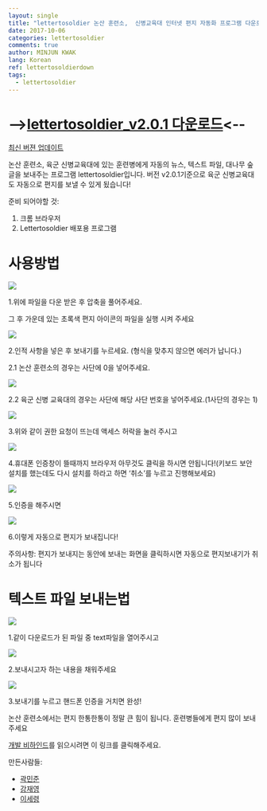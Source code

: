 ```yaml
---
layout: single
title: "lettertosoldier 논산 훈련소,  신병교육대 인터넷 편지 자동화 프로그램 다운로드"
date: 2017-10-06
categories: lettertosoldier
comments: true
author: MINJUN KWAK
lang: Korean
ref: lettertosoldierdown
tags:
  - lettertosoldier
---
```


# --><a href="/assets/lettertosoldier_v2.0.1.zip">lettertosoldier_v2.0.1 다운로드</a><--

[최신 버젼 업데이트]({{"https://github.com/Hanuu/lettertosoldier/releases"}})

논산 훈련소, 육군 신병교육대에 있는 훈련병에게 자동의 뉴스, 텍스트 파일, 대나무 숲 글을 보내주는 프로그램 lettertosoldier입니다. 
버전 v2.0.1기준으로 육군 신병교육대도 자동으로 편지를 보낼 수 있게 됬습니다!


준비 되어야할 것:

1.	크롬 브라우저
2.	Lettertosoldier 배포용 프로그램

# 사용방법


<img src="/assets/lettertosoldier/lettertosoldier1.png">

1.위에 파일을 다운 받은 후 압축을 풀어주세요.

그 후 가운데 있는 초록색 편지 아이콘의 파일을 실행 시켜 주세요

<img src="/assets/lettertosoldier/lettertosoldier2-1.png">
 
2.인적 사항을 넣은 후 보내기를 누르세요. (형식을 맞추지 않으면 에러가 납니다.)

2.1 논산 훈련소의 경우는 사단에 0을 넣어주세요.

<img src="/assets/lettertosoldier/lettertosoldier2.png">

2.2 육군 신병 교육대의 경우는 사단에 해당 사단 번호을 넣어주세요.(1사단의 경우는 1)
 
<img src="/assets/lettertosoldier/lettertosoldier3.png">

3.위와 같이 권한 요청이 뜨는데 액세스 허락을 눌러 주시고

<img src="/assets/lettertosoldier/lettertosoldier4.png">

4.휴대폰 인증창이 뜰때까지 브라우저 아무것도 클릭을 하시면 안됩니다!(키보드 보안 설치를 했는데도 다시 설치를 하라고 하면 ‘취소’를 누르고 진행해보세요)

<img src="/assets/lettertosoldier/lettertosoldier5.png">

5.인증을 해주시면

<img src="/assets/lettertosoldier/lettertosoldier6.png">

6.이렇게 자동으로 편지가 보내집니다!

주의사항: 편지가 보내지는 동안에 보내는 화면을 클릭하시면 자동으로 편지보내기가 취소가 됩니다


# 텍스트 파일 보내는법

<img src="/assets/lettertosoldier/lettertosoldier7.png">

1.같이 다운로드가 된 파일 중 text파일을 열어주시고

<img src="/assets/lettertosoldier/lettertosoldier8.png">

2.보내시고자 하는 내용을 채워주세요

<img src="/assets/lettertosoldier/lettertosoldier9.png">

3.보내기를 누르고 핸드폰 인증을 거치면 완성!


논산 훈련소에서는 편지 한통한통이 정말 큰 힘이 됩니다. 훈련병들에게 편지 많이 보내주세요


[개발 비하인드]({{"https://minjunkwak.github.io/%EB%B8%94%EB%A1%9C%EA%B7%B8/Letter-to-Soldier-kor/"}})를 읽으시려면 이 링크를 클릭해주세요.

만든사람들:
- [곽민준]({{"https://github.com/Hanuu/"}})
- [강재영]({{"https://github.com/tycheyoung/"}})
- [이세령]({{"https://github.com/celinelee522/"}})
